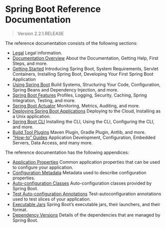 # Spring Boot Reference Documentation

> Version 2.2.1.RELEASE

The reference documentation consists of the following sections:

- [Legal](https://docs.spring.io/spring-boot/docs/2.2.1.RELEASE/reference/html/legal.html#legal)  Legal information.                                           
- [Documentation Overview](https://docs.spring.io/spring-boot/docs/2.2.1.RELEASE/reference/html/documentation-overview.html#boot-documentation)  About the Documentation, Getting Help, First Steps, and more. 
- [Getting Started](https://docs.spring.io/spring-boot/docs/2.2.1.RELEASE/reference/html/getting-started.html#getting-started)  Introducing Spring Boot, System Requirements, Servlet Containers, Installing Spring Boot, Developing Your First Spring Boot Application 
- [Using Spring Boot](https://docs.spring.io/spring-boot/docs/2.2.1.RELEASE/reference/html/using-spring-boot.html#using-boot)  Build Systems, Structuring Your Code, Configuration, Spring Beans and Dependency Injection, and more. 
- [Spring Boot Features](https://docs.spring.io/spring-boot/docs/2.2.1.RELEASE/reference/html/spring-boot-features.html#boot-features)  Profiles, Logging, Security, Caching, Spring Integration, Testing, and more. 
- [Spring Boot Actuator](https://docs.spring.io/spring-boot/docs/2.2.1.RELEASE/reference/html/production-ready-features.html#production-ready)  Monitoring, Metrics, Auditing, and more.                     
- [Deploying Spring Boot Applications](https://docs.spring.io/spring-boot/docs/2.2.1.RELEASE/reference/html/deployment.html#deployment)  Deploying to the Cloud, Installing as a Unix application.    
- [Spring Boot CLI](https://docs.spring.io/spring-boot/docs/2.2.1.RELEASE/reference/html/spring-boot-cli.html#cli)  Installing the CLI, Using the CLI, Configuring the CLI, and more. 
- [Build Tool Plugins](https://docs.spring.io/spring-boot/docs/2.2.1.RELEASE/reference/html/build-tool-plugins.html#build-tool-plugins)  Maven Plugin, Gradle Plugin, Antlib, and more.               
- [“How-to” Guides](https://docs.spring.io/spring-boot/docs/2.2.1.RELEASE/reference/html/howto.html#howto)  Application Development, Configuration, Embedded Servers, Data Access, and many more. 

The reference documentation has the following appendices:

- [Application Properties](https://docs.spring.io/spring-boot/docs/2.2.1.RELEASE/reference/html/appendix-application-properties.html#common-application-properties)  Common application properties that can be used to configure your application. 
- [Configuration Metadata](https://docs.spring.io/spring-boot/docs/2.2.1.RELEASE/reference/html/appendix-configuration-metadata.html#configuration-metadata)  Metadata used to describe configuration properties.          
- [Auto-configuration Classes](https://docs.spring.io/spring-boot/docs/2.2.1.RELEASE/reference/html/appendix-auto-configuration-classes.html#auto-configuration-classes)  Auto-configuration classes provided by Spring Boot.          
- [Test Auto-configuration Annotations](https://docs.spring.io/spring-boot/docs/2.2.1.RELEASE/reference/html/appendix-test-auto-configuration.html#test-auto-configuration)  Test-autoconfiguration annotations used to test slices of your application. 
- [Executable Jars](https://docs.spring.io/spring-boot/docs/2.2.1.RELEASE/reference/html/appendix-executable-jar-format.html#executable-jar)  Spring Boot’s executable jars, their launchers, and their format. 
- [Dependency Versions](https://docs.spring.io/spring-boot/docs/2.2.1.RELEASE/reference/html/appendix-dependency-versions.html#appendix-dependency-versions)  Details of the dependencies that are managed by Spring Boot. 